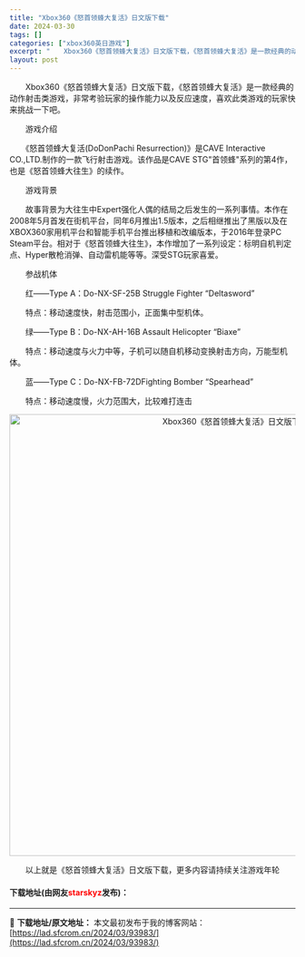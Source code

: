 ```yaml
---
title: "Xbox360《怒首领蜂大复活》日文版下载"
date: 2024-03-30
tags: []
categories: ["xbox360英日游戏"]
excerpt: "　　Xbox360《怒首领蜂大复活》日文版下载，《怒首领蜂大复活》是一款经典的动作射击类游戏，非常考验玩家的操作能力以及反应速度，喜欢此类游戏的玩家快来挑战一下吧。 　　游戏介绍 　　《怒首领蜂大复活(DoDonPachi Resurrection)》是CAVE Interactive CO.,LT&hellip;"
layout: post
---
```


 <p>　　Xbox360《怒首领蜂大复活》日文版下载，《怒首领蜂大复活》是一款经典的动作射击类游戏，非常考验玩家的操作能力以及反应速度，喜欢此类游戏的玩家快来挑战一下吧。</p> <p>　　游戏介绍</p> <p>　　《怒首领蜂大复活(DoDonPachi Resurrection)》是CAVE Interactive CO.,LTD.制作的一款飞行射击游戏。该作品是CAVE STG&quot;首领蜂&quot;系列的第4作，也是《怒首领蜂大往生》的续作。</p> <p>　　游戏背景</p> <p>　　故事背景为大往生中Expert强化人偶的结局之后发生的一系列事情。本作在2008年5月首发在街机平台，同年6月推出1.5版本，之后相继推出了黑版以及在XBOX360家用机平台和智能手机平台推出移植和改编版本，于2016年登录PC Steam平台。相对于《怒首领蜂大往生》，本作增加了一系列设定：标明自机判定点、Hyper散枪消弹、自动雷机能等等。深受STG玩家喜爱。</p> <p>　　参战机体</p> <p>　　红&mdash;&mdash;Type A：Do-NX-SF-25B Struggle Fighter &ldquo;Deltasword&rdquo;</p> <p>　　特点：移动速度快，射击范围小，正面集中型机体。</p> <p>　　绿&mdash;&mdash;Type B：Do-NX-AH-16B Assault Helicopter &ldquo;Biaxe&rdquo;</p> <p>　　特点：移动速度与火力中等，子机可以随自机移动变换射击方向，万能型机体。</p> <p>　　蓝&mdash;&mdash;Type C：Do-NX-FB-72DFighting Bomber &ldquo;Spearhead&rdquo;</p> <p>　　特点：移动速度慢，火力范围大，比较难打连击</p> <p align="center"><img align="" border="0" src="https://lad.sfcrom.cn/wp-content/uploads/2024/03/20240330_6607d42456c82.jpg" width="779" alt="Xbox360《怒首领蜂大复活》日文版下载" /></p> <p>　　以上就是《怒首领蜂大复活》日文版下载，更多内容请持续关注游戏年轮</p> <p><h4>下载地址(由网友<font color="red">starskyz</font>发布)：</h4></p> 

---
📖 **下载地址/原文地址：** 本文最初发布于我的博客网站：[https://lad.sfcrom.cn/2024/03/93983/](https://lad.sfcrom.cn/2024/03/93983/)
